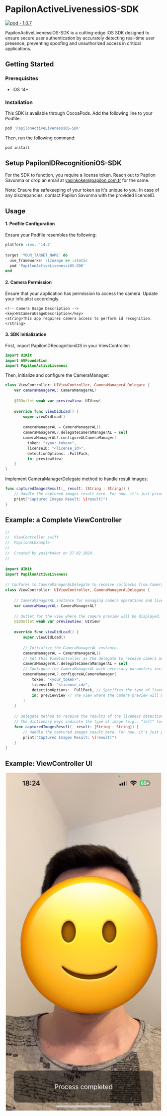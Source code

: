# PapilonActiveLivenessiOS-SDK

[![pod - 1.0.7](https://img.shields.io/badge/pod-1.0.7-blue)](https://cocoapods.org/)

PapilonActiveLivenessiOS-SDK is a cutting-edge iOS SDK designed to ensure secure user authentication by accurately detecting real-time user presence, preventing spoofing and unauthorized access in critical applications.

## Getting Started
### Prerequisites

- iOS 14+

### Installation

This SDK is available through CocoaPods. Add the following line to your Podfile:

```ruby
pod 'PapilonActiveLivenessiOS-SDK'
```

Then, run the following command:

```ruby
pod install
```

## Setup PapilonIDRecognitioniOS-SDK

For the SDK to function, you require a license token. Reach out to Papilon Savunma or drop an email at yasinkoker@papilon.com.tr for the same.

Note: Ensure the safekeeping of your token as it's unique to you. In case of any discrepancies, contact Papilon Savunma with the provided licenceID.

## Usage

#### 1. Podfile Configuration

Ensure your Podfile resembles the following:

```ruby
platform :ios, '14.2'

target 'YOUR_TARGET_NAME' do
  use_frameworks! :linkage => :static
  pod 'PapilonActiveLivenessiOS-SDK'
end
```

#### 2. Camera Permission

Ensure that your application has permission to access the camera. Update your info.plist accordingly.

    <!-- Camera Usage Description -->
    <key>NSCameraUsageDescription</key>
    <string>This app requires camera access to perform id recognition.</string>

#### 3. SDK Initialization

First, import PapilonIDRecognitioniOS in your ViewController:
```swift
import UIKit
import AVFoundation
import PapilonActiveLiveness
```

Then, initialize and configure the CameraManager:
```swift
class ViewController: UIViewController, CameraManagerALDelegate {
    var cameraManagerAL: CameraManagerAL?
    
    @IBOutlet weak var previewView: UIView!
    
    override func viewDidLoad() {
        super.viewDidLoad()
        
        cameraManagerAL = CameraManagerAL()
        cameraManagerAL?.delegateCameraManagerAL = self
        cameraManagerAL?.configureALCameraManager(
          token: "<your_token>", 
          licenseID: "<license_id>",
          detectionOptions: .FullPack, 
          in: previewView)
    }
}
```

Implement CameraManagerDelegate method to handle result images:
```swift
func capturedImagesResult(_ result: [String : String]) {
    // Handle the captured images result here. For now, it's just printed to the console.
    print("Captured Images Result: \(result)")
}
```

## Example: a Complete ViewController
```swift
//
//  ViewController.swift
//  PapilonALExample
//
//  Created by yasinkoker on 27.02.2024.
//

import UIKit
import PapilonActiveLiveness

// Conforms to CameraManagerALDelegate to receive callbacks from CameraManagerAL.
class ViewController: UIViewController, CameraManagerALDelegate {

    // CameraManagerAL instance for managing camera operations and liveness detection.
    var cameraManagerAL: CameraManagerAL?
    
    // Outlet for the view where the camera preview will be displayed.
    @IBOutlet weak var previewView: UIView!

    override func viewDidLoad() {
        super.viewDidLoad()
        
        // Initialize the CameraManagerAL instance.
        cameraManagerAL = CameraManagerAL()
        // Set this ViewController as the delegate to receive camera and liveness detection events.
        cameraManagerAL?.delegateCameraManagerAL = self
        // Configure the CameraManagerAL with necessary parameters including token, licenseID, detection options, and the preview view.
        cameraManagerAL?.configureALCameraManager(
            token: "<your_token>",
            licenseID: "<license_id>",
            detectionOptions: .FullPack, // Specifies the type of liveness detection to perform.
            in: previewView // The view where the camera preview will be displayed.
        )
    }
    
    // Delegate method to receive the results of the liveness detection as a dictionary of base64-encoded images.
    // The dictionary keys indicate the type of image (e.g., "left" for left rotation).
    func capturedImagesResult(_ result: [String : String]) {
        // Handle the captured images result here. For now, it's just printed to the console.
        print("Captured Images Result: \(result)")
    }
}
```

## Example: ViewController UI
<div style="text-align:center">
    <img src="example-al-ui.jpg" alt="Example UI" width="500">
</div>